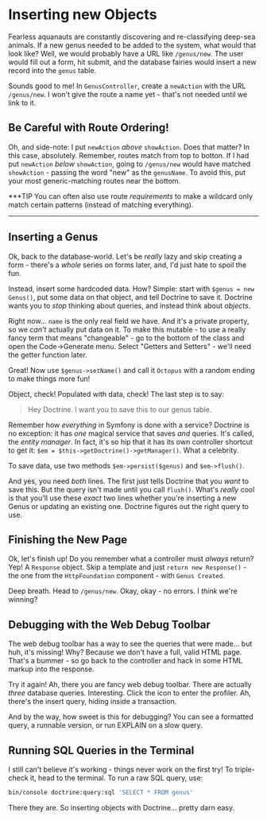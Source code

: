 # Inserting new Objects

Fearless aquanauts are constantly discovering and re-classifying deep-sea animals.
If a new genus needed to be added to the system, what would that look like? Well,
we would probably have a URL like `/genus/new`. The user would fill out a form,
hit submit, and the database fairies would insert a new record into the `genus`
table. 

Sounds good to me! In `GenusController`, create a `newAction` with the URL
`/genus/new`. I won't give the route a name yet - that's not needed until we link
to it.

## Be Careful with Route Ordering!

Oh, and side-note: I put `newAction` *above* `showAction`. Does that matter? In this
case, absolutely. Remember, routes match from top to botton. If I had put `newAction`
*below* `showAction`, going to `/genus/new` would have matched `showAction` - passing
the word "new" as the `genusName`. To avoid this, put your most generic-matching
routes near the bottom.

***TIP
You can often also use route *requirements* to make a wildcard only match certain
patterns (instead of matching everything).
***

## Inserting a Genus

Ok, back to the database-world. Let's be *really* lazy and skip creating a form -
there's a *whole* series on forms later, and, I'd just hate to spoil the fun.

Instead, insert some hardcoded data. How? Simple: start with `$genus = new Genus()`,
put some data on that object, and tell Doctrine to save it. Doctrine wants you to
*stop* thinking about queries, and instead think about *objects*.

Right now... `name` is the only real field we have. And it's a private property, so
we *can't* actually put data on it. To make this mutable - to use a really fancy
term that means "changeable" - go to the bottom of the class and open the Code->Generate
menu. Select "Getters and Setters" - we'll need the getter function later.

Great! Now use `$genus->setName()` and call it `Octopus` with a random ending to
make things more fun!

Object, check! Populated with data, check! The last step is to say:

> Hey Doctrine. I want you to save this to our genus table.

Remember how *everything* in Symfony is done with a service? Doctrine is no exception:
it has *one* magical service that saves *and* queries. It's called, the *entity manager*.
In fact, it's so hip that it has its own controller shortcut to get it:
`$em = $this->getDoctrine()->getManager()`. What a celebrity.

To save data, use two methods `$em->persist($genus)` and `$em->flush()`.

And yes, you need *both* lines. The first just tells Doctrine that you *want* to
save this. But the query isn't made until you call `flush()`. What's *really* cool
is that you'll use these *exact* two lines whether you're inserting a new Genus
or updating an existing one. Doctrine figures out the right query to use.

## Finishing the New Page

Ok, let's finish up! Do you remember what a controller must *always* return? Yep!
A `Response` object. Skip a template and just `return new Response()` - the one from
the `HttpFoundation` component - with `Genus Created`.

Deep breath. Head to `/genus/new`. Okay, okay - no errors. I *think* we're winning?

## Debugging with the Web Debug Toolbar

The web debug toolbar has a way to see the queries that were made... but huh, it's
missing! Why? Because we don't have a full, valid HTML page. That's a bummer - so
go back to the controller and hack in some HTML markup into the response.

Try it again! Ah, there you are fancy web debug toolbar. There are actually *three*
database queries. Interesting. Click the icon to enter the profiler. Ah, there's
the insert query, hiding inside a transaction.

And by the way, how sweet is this for debugging? You can see a formatted query, a
runnable version, or run EXPLAIN on a slow query.

## Running SQL Queries in the Terminal

I still can't believe it's working - things never work on the first try! To
triple-check it, head to the terminal. To run a raw SQL query, use:

```bash
bin/console doctrine:query:sql 'SELECT * FROM genus'
```

There they are. So inserting objects with Doctrine... pretty darn easy.
